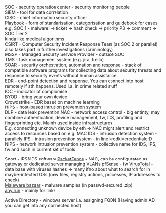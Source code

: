 SOC - security operation center - security monitoring people  
SIEM - tool for data correlation  
CISO - chief information security officer  
Playbook - form of standarisation, categorisation and guidebook for cases  
e.g. SOC 1 - malware! -> ticket -> hash check -> priority P3 -> comment -> SOC Tier 2  
kinda like medical algorithms  
CSIRT - Computer Security Incident Response Team (as SOC 2 or parallel)  
also takes part in further investigations (criminology)  
MSSP - Managed Security Service Provider - outside SOC  
TMS - task management system (e.g. jira, trello)  
SOAR - security orchestration, automation and response - stack of compatible software programs for collecting data about security threats and responce to security events without human assistance.  
EDR - end-point detection and response. You can connect into host remotely if sth happens. Used i.a. in crime related stuff  
IOC - indicator of compromise  
BYOD - bring your own device  
Crowdstrike - EDR based on machine learning  
HIPS - host-based intrusion prevention system  
DLP - data leak prevention
NAC - network access control - big entinty, may combine authentication, device management, fw, IDS, profiling and fingerprinting etc. Mainly used inside infrastructures  
E.g. connecting unknown device by eth -> NAC might alert and restrict access to resources based on e.g. MAC
IDS - intrusion detection system - parallely
IPS - intrusion prevention system - in line
kredki=credentiale:D
NIPS - network intrusion prevention system - collective name for IDS, IPS, fw and such in current set of tools

Snort - IPS&IDS software
[PacketFence](https://www.packetfence.org/about.html) - NAC, can be configurated as gateway or dedicated server managing VLANs
pfSense - fw
[VirusTotal](https://www.virustotal.com/gui/home/upload) - data base with viruses hashes -> many ifno about what to search for in maybe-infected OSs (new files, registry actions, processes, IP addresses to check)  
[Maleware bazaar](https://bazaar.abuse.ch/browse/) - malware samples (in passwd-secured .zip)  
[any.run](https://any.run/) - mainly for links  


Active Directory - windows server i.a. assigning FQDN
(Having admin AD you can get into any connected host)


